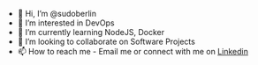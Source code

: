 - 👋 Hi, I’m @sudoberlin
- 👀 I’m interested in DevOps
- 🌱 I’m currently learning NodeJS, Docker
- 💞️ I’m looking to collaborate on Software Projects
- 📫 How to reach me - Email me or connect with me on [Linkedin](https://www.linkedin.com/in/shubham-singh01/)

<!---
sudoberlin/sudoberlin is a ✨ special ✨ repository because its `README.md` (this file) appears on your GitHub profile.
You can click the Preview link to take a look at your changes.
--->
